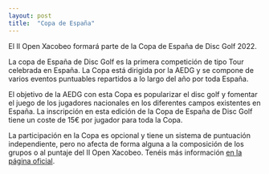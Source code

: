 ```yaml
---
layout: post
title:  "Copa de España"
---
```


El II Open Xacobeo formará parte de la Copa de España de Disc Golf 2022.

<!-- more -->

La copa de España de Disc Golf es la primera competición de tipo Tour celebrada en España. La Copa está dirigida por la AEDG y se compone de varios eventos puntuables repartidos a lo largo del año por toda España.

El objetivo de la AEDG con esta Copa es popularizar el disc golf y fomentar el juego de los jugadores nacionales en los diferentes campos existentes en España. La inscripción en esta edición de la Copa de España de Disc Golf tiene un coste de 15€ por jugador para toda la Copa.

La participación en la Copa es opcional y tiene un sistema de puntuación independiente, pero no afecta de forma alguna a la composición de los grupos o al puntaje del II Open Xacobeo. Tenéis más información [en la página oficial](https://www.aediscgolf.es/torneos-aedg/copa-de-espana-de-disc-golf/).
